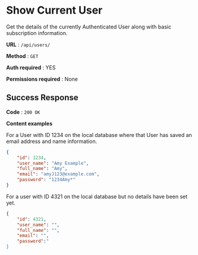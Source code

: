 # Show Current User

Get the details of the currently Authenticated User along with basic
subscription information.

**URL** : `/api/users/`

**Method** : `GET`

**Auth required** : YES

**Permissions required** : None

## Success Response

**Code** : `200 OK`

**Content examples**

For a User with ID 1234 on the local database where that User has saved an email address and name information.

```json
{
    "id": 1234,
    "user_name": "Amy Example",
    "full_name": "Amy",
    "email": "amyJ123@example.com",
    "password": "1234Amy*"
}
```

For a user with ID 4321 on the local database but no details have been set yet.

```json
{
    "id": 4321,
    "user_name": "",
    "full_name": "",
    "email": "",
    "password":"
}
```
